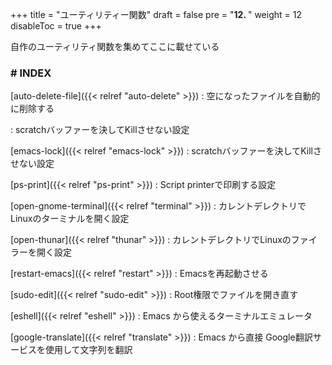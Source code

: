 +++
title = "ユーティリティー関数"
draft = false
pre = "<b>12. </b>"
weight = 12
disableToc = true
+++

自作のユーティリティ関数を集めてここに載せている

### # INDEX

[auto-delete-file]({{< relref "auto-delete" >}})
: 空になったファイルを自動的に削除する

: scratchバッファーを決してKillさせない設定

[emacs-lock]({{< relref "emacs-lock" >}})
: scratchバッファーを決してKillさせない設定

[ps-print]({{< relref "ps-print" >}})
: Script printerで印刷する設定

[open-gnome-terminal]({{< relref "terminal" >}})
: カレントデレクトリでLinuxのターミナルを開く設定

[open-thunar]({{< relref "thunar" >}})
: カレントデレクトリでLinuxのファイラーを開く設定

[restart-emacs]({{< relref "restart" >}})
: Emacsを再起動させる

[sudo-edit]({{< relref "sudo-edit" >}})
: Root権限でファイルを開き直す

[eshell]({{< relref "eshell" >}})
: Emacs から使えるターミナルエミュレータ

[google-translate]({{< relref "translate" >}})
: Emacs から直接 Google翻訳サービスを使用して文字列を翻訳

